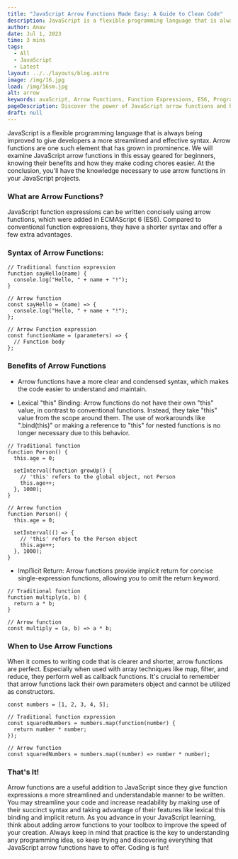 ```yaml
---
title: "JavaScript Arrow Functions Made Easy: A Guide to Clean Code"
description: JavaScript is a flexible programming language that is always being improved to give developers a more streamlined and effective syntax. Arrow functions are...
author: Anav
date: Jul 1, 2023
time: 3 mins
tags:
  - All
  - JavaScript
  - Latest
layout: ../../layouts/blog.astro
image: /img/16.jpg
load: /img/16sm.jpg
alt: arrow
keywords: avaScript, Arrow Functions, Function Expressions, ES6, Programming Language
pageDescription: Discover the power of JavaScript arrow functions and how they can simplify your coding tasks. Learn about the concise syntax, benefits.
draft: null
---
```

JavaScript is a flexible programming language that is always being improved to give developers a more streamlined and effective syntax. Arrow functions are one such element that has grown in prominence. We will examine JavaScript arrow functions in this essay geared for beginners, knowing their benefits and how they make coding chores easier. At the conclusion, you'll have the knowledge necessary to use arrow functions in your JavaScript projects.

### What are Arrow Functions?

JavaScript function expressions can be written concisely using arrow functions, which were added in ECMAScript 6 (ES6). Compared to conventional function expressions, they have a shorter syntax and offer a few extra advantages.

### Syntax of Arrow Functions:

```
// Traditional function expression
function sayHello(name) {
  console.log("Hello, " + name + "!");
}

// Arrow function
const sayHello = (name) => {
  console.log("Hello, " + name + "!");
};

// Arrow Function expression
const functionName = (parameters) => {
  // Function body
};
```

### Benefits of Arrow Functions

- Arrow functions have a more clear and condensed syntax, which makes the code easier to understand and maintain.
   

- Lexical "this" Binding: Arrow functions do not have their own "this" value, in contrast to conventional functions. Instead, they take "this" value from the scope around them. The use of workarounds like ".bind(this)" or making a reference to "this" for nested functions is no longer necessary due to this behavior.

```
// Traditional function
function Person() {
  this.age = 0;

  setInterval(function growUp() {
    // 'this' refers to the global object, not Person
    this.age++;
  }, 1000);
}

// Arrow function
function Person() {
  this.age = 0;

  setInterval(() => {
    // 'this' refers to the Person object
    this.age++;
  }, 1000);
}
```

- Impl1icit Return: Arrow functions provide implicit return for concise single-expression functions, allowing you to omit the return keyword.

```
// Traditional function
function multiply(a, b) {
  return a * b;
}

// Arrow function
const multiply = (a, b) => a * b;
```

### When to Use Arrow Functions

When it comes to writing code that is clearer and shorter, arrow functions are perfect. Especially when used with array techniques like map, filter, and reduce, they perform well as callback functions. It's crucial to remember that arrow functions lack their own parameters object and cannot be utilized as constructors.

```
const numbers = [1, 2, 3, 4, 5];

// Traditional function expression
const squaredNumbers = numbers.map(function(number) {
  return number * number;
});

// Arrow function
const squaredNumbers = numbers.map((number) => number * number);
```

### That's It!

Arrow functions are a useful addition to JavaScript since they give function expressions a more streamlined and understandable manner to be written. You may streamline your code and increase readability by making use of their succinct syntax and taking advantage of their features like lexical this binding and implicit return. As you advance in your JavaScript learning, think about adding arrow functions to your toolbox to improve the speed of your creation. Always keep in mind that practice is the key to understanding any programming idea, so keep trying and discovering everything that JavaScript arrow functions have to offer. Coding is fun!